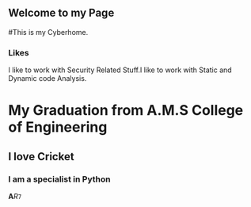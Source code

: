 ## Welcome to my Page
#This is my Cyberhome.

### Likes

I like to work with Security Related Stuff.I like to work with Static and Dynamic code Analysis.

# My Graduation from **A.M.S College of Engineering**
## I love Cricket
### I am a specialist in Python
**A**_R_`7`
